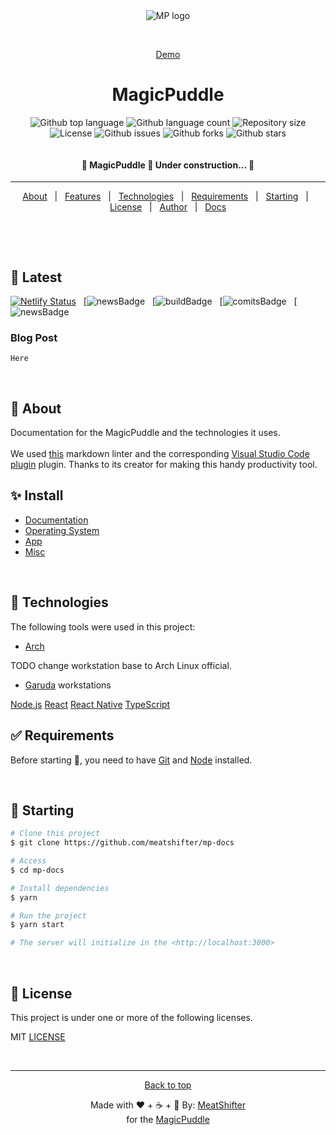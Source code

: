 <div align="center" id="top">
  <img src="./.github/app.gif" alt="MP logo" />

  &#xa0;

<a href="https://mpdemo.netlify.app">Demo</a>
</div>

<h1 align="center">MagicPuddle</h1>

<p align="center">
  <img alt="Github top language" src="https://img.shields.io/github/languages/top/meatshifter/mp-docs?color=56BEB8">

  <img alt="Github language count" src="https://img.shields.io/github/languages/count/meatshifter/mp-docs?color=56BEB8">

  <img alt="Repository size" src="https://img.shields.io/github/repo-size/meatshifter/mp-docs?color=56BEB8">

  <img alt="License" src="https://img.shields.io/github/license/meatshifter/mp-docs?color=56BEB8">

  <img alt="Github issues" src="https://img.shields.io/github/issues/{{YOUR_GITHUB_USERNAME}}/mp-docs?color=56BEB8" />

  <img alt="Github forks" src="https://img.shields.io/github/forks/{{YOUR_GITHUB_USERNAME}}/mp-docs?color=56BEB8" />

  <img alt="Github stars" src="https://img.shields.io/github/stars/{{YOUR_GITHUB_USERNAME}}/mp-docs?color=56BEB8" />
</p>

  <img alt="" src="" />

<!-- Status -->

<h4 align="center">🚧  MagicPuddle 🚀 Under construction...  🚧</h4>

<hr>

<p align="center">
  <a href="#dart-about">About</a> &#xa0; | &#xa0;
  <a href="#sparkles-features">Features</a> &#xa0; | &#xa0;
  <a href="#rocket-technologies">Technologies</a> &#xa0; | &#xa0;
  <a href="#white_check_mark-requirements">Requirements</a> &#xa0; | &#xa0;
  <a href="#checkered_flag-starting">Starting</a> &#xa0; | &#xa0;
  <a href="#memo-license">License</a> &#xa0; | &#xa0;
  <a href="https://github.com/{{YOUR_GITHUB_USERNAME}}" target="_blank">Author</a> &#xa0; | &#xa0;  <a href="docs.md">Docs</a>
</p>

<br>

&#xa0;

## 📰 Latest

[![Netlify Status](https://api.netlify.com/api/v1/badges/a7426675-92c3-44be-ac69-45bb447d2bbf/deploy-status)](https://app.netlify.com/sites/mpgo/deploys) &#xa0;
[![newsBadge](magicpuddle.netlify.app/news) &#xa0;
[![buildBadge](magicpuddle.netlify.app/news) &#xa0;
[![comitsBadge](magicpuddle.netlify.app/news) &#xa0;
[![newsBadge](magicpuddle.netlify.app/news)

### Blog Post
    Here

&#xa0;

## :dart: About

Documentation for the MagicPuddle and the technologies it uses. \
\
We used [this](https://github.com/DavidAnson/markdownlint/blob/v0.23.1/doc/Rules.md) markdown linter and the corresponding [Visual Studio Code plugin](https://code.visualstudio.com/) plugin.
Thanks to its creator for making this handy productivity tool.

## :sparkles: Install

* [Documentation](https://magicpuddle.netlify.app/docs)
* [Operating System](https://magicpuddle.netlify.app/docs/install/install-mpos.md)
* [App](https://magicpuddle.netlify.app/docs/install/install-app.md)
* [Misc](misc.md)

&#xa0;

## :rocket: Technologies

The following tools were used in this project:

- [Arch]()

TODO change workstation base to Arch Linux official.

- [Garuda]() workstations

<i class="fa fas-node"></i>
[Node.js](https://nodejs.org/en/)
[React](https://pt-br.reactjs.org/)
[React Native](https://reactnative.dev/)
[TypeScript](https://www.typescriptlang.org/)

## :white_check_mark: Requirements

Before starting :checkered_flag:, you need to have [Git](https://git-scm.com) and [Node](https://nodejs.org/en/) installed.

&#xa0;

## :checkered_flag: Starting

```bash
# Clone this project
$ git clone https://github.com/meatshifter/mp-docs

# Access
$ cd mp-docs

# Install dependencies
$ yarn

# Run the project
$ yarn start

# The server will initialize in the <http://localhost:3000>
```

&#xa0;

## :memo: License ##

This project is under one or more of the following licenses.

MIT [LICENSE](LICENSE.md)

&#xa0;

---

<div align="center" id="top">
  <a href="#top">Back to top</a>

Made with ❤️ + ☕ + 🥪 By: [MeatShifter](https://github.com/meatshifter) \
for the [MagicPuddle](magicpuddle.netlify.com)
</div>
